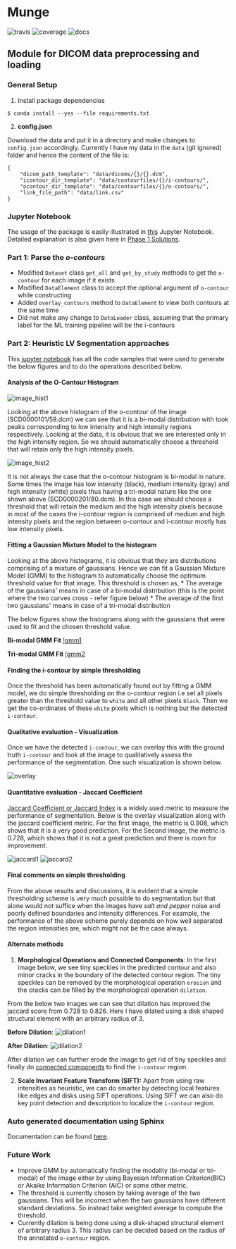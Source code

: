 # Munge
![travis](https://travis-ci.org/srivathsapv/dicom-munge.svg?branch=master)
![coverage](https://github.com/srivathsapv/dicom-munge/blob/master/coverage.svg)
![docs](https://readthedocs.org/projects/dicom-munge/badge/?version=latest)

## Module for DICOM data preprocessing and loading

### General Setup

1. Install package dependencies
```
$ conda install --yes --file requirements.txt
```

2. **config.json**

Download the data and put it in a directory and make changes to `config.json` accordingly. Currently I have my data in the `data`
(git ignored) folder and hence the content of the file is:

```
{
    "dicom_path_template": "data/dicoms/{}/{}.dcm",
    "icontour_dir_template": "data/contourfiles/{}/i-contours/",
    "ocontour_dir_template": "data/contourfiles/{}/o-contours/",
    "link_file_path": "data/link.csv"
}
```

### Jupyter Notebook

The usage of the package is easily illustrated in [this](https://github.com/srivathsapv/dicom-munge/blob/master/Usage.ipynb)
Jupyter Notebook. Detailed explanation is also given here in [Phase 1
Solutions](https://github.com/srivathsapv/dicom-munge/wiki/Phase-1-Answers).


### Part 1: Parse the _o-contours_

* Modified `Dataset` class `get_all` and `get_by_study` methods to get the `o-contour` for each image if it exists
* Modified `DataElement` class to accept the optional argument of `o-contour` while constructing
* Added `overlay_contours` method to `DataElement` to view both contours at the same time
* Did not make any change to `DataLoader` class, assuming that the primary label for the ML training pipeline will be the
i-contours

### Part 2: Heuristic LV Segmentation approaches

This [jupyter notebook](https://github.com/srivathsapv/dicom-munge/blob/master/Thresholding.ipynb) has all the code samples that
were used to generate the below figures and to do the operations described below.

#### Analysis of the O-Contour Histogram

![image_hist1](https://user-images.githubusercontent.com/1017519/36243640-87670886-11f0-11e8-9132-dd6abd6e07c3.png)

Looking at the above histogram of the o-contour of the image (SCD0000101/59.dcm) we can see that it is a bi-modal distribution
with took peaks corresponding to low intensity and high intensity regions respectively. Looking at the data, it is obvious that
we are interested only in the high intensity region. So we should automatically choose a threshold that will retain only the high
intensity pixels.

![image_hist2](https://user-images.githubusercontent.com/1017519/36243645-8b12e82e-11f0-11e8-8ecc-fa26a66b7bfa.png)

It is not always the case that the o-contour histogram is bi-modal in nature. Some times the image has low intensity (black),
medium intensity (gray) and high intensity (white) pixels thus having a tri-modal nature like the one shown above
(SCD0000201/80.dcm). In this case we should choose a threshold that will retain the medium and the high intensity pixels because
in most of the cases the i-contour region is comprised of medium and high intensity pixels and the region between o-contour and
i-contour mostly has low intensity pixels.

#### Fitting a Gaussian Mixture Model to the histogram

Looking at the above histograms, it is obvious that they are distributions comprising of a mixture of gaussians. Hence we can
fit a Gaussian Mixture Model (GMM) to the histogram to automatically choose the optimum threshold value for that image. This
threshold is chosen as,
    * The average of the gaussians' means in case of a bi-modal distribution (this is the point where the two curves cross -
      refer figure below)
    * The average of the first two gaussians' means in case of a tri-modal distribution

The below figures show the histograms along with the gaussians that were used to fit and the chosen threshold value.

**Bi-modal GMM Fit**
[!gmm1](https://user-images.githubusercontent.com/1017519/36243997-5f6dfeaa-11f2-11e8-81b5-689f0f61eac3.png)

**Tri-modal GMM Fit**
[!gmm2](https://user-images.githubusercontent.com/1017519/36244001-60a4a896-11f2-11e8-9e07-72eb9d4e0e3f.png)

#### Finding the i-contour by simple thresholding

Once the threshold has been automatically found out by fitting a GMM model, we do simple thresholding on the o-contour region i.e
set all pixels greater than the threshold value to `white` and all other pixels `black`. Then we get the co-ordinates
of these `white` pixels which is nothing but the detected `i-contour`.

#### Qualitative evaluation - Visualization

Once we have the detected `i-contour`, we can overlay this with the ground truth `i-contour` and look at the image to
qualitatively assess the performance of the segmentation. One such visualization is shown below.

![overlay](https://user-images.githubusercontent.com/1017519/36244323-c398cd46-11f3-11e8-922b-1d0ab7156384.png)

#### Quantitative evaluation - Jaccard Coefficient

[Jaccard Coefficient or Jaccard Index](https://en.wikipedia.org/wiki/Jaccard_index) is a widely used metric to measure the
performance of segmentation. Below is the overlay visualization along with the jaccard coefficient metric. For the first
image, the metric is 0.908, which shows that it is a very good prediction. For the Second image, the metric is 0.728, which
shows that it is not a great prediction and there is room for improvement.

![jaccard1](https://user-images.githubusercontent.com/1017519/36244692-44306bde-11f5-11e8-881c-f3702242334c.png)
![jaccard2](https://user-images.githubusercontent.com/1017519/36245170-d7cc3736-11f7-11e8-9bc2-9f0d0f0da7fc.png)

#### Final comments on simple thresholding

From the above results and discussions, it is evident that a simple thresholding scheme is very much possible to do
segmentation but that alone would not suffice when the images have _salt and pepper_ noise and poorly defined boundaries and
intensity differences. For example, the performance of the above scheme purely depends on how well separated the region
intensities are, which might not be the case always.

#### Alternate methods

1. **Morphological Operations and Connected Components**:
In the first image below, we see tiny speckles in the predicted contour and also minor cracks in the boundary of the detected
contour region. The tiny speckles can be removed by the morphological operation `erosion` and the cracks can be filled
by the morphological operation `dilation`.

From the below two images we can see that dilation has improved the jaccard score from 0.728 to 0.826. Here I have dilated
using a disk shaped structural element with an arbitrary radius of 3.

**Before Dilation**:
![dilation1](https://user-images.githubusercontent.com/1017519/36245170-d7cc3736-11f7-11e8-9bc2-9f0d0f0da7fc.png)

**After Dilation**:
![dilation2](https://user-images.githubusercontent.com/1017519/36245360-be1bef88-11f8-11e8-86f7-4fc5dbf57bce.png)

After dilation we can further erode the image to get rid of tiny speckles and finally do [connected
components](http://scikit-image.org/docs/dev/api/skimage.measure.html#skimage.measure.label) to find the `i-contour` region.

2. **Scale Invariant Feature Transform (SIFT):**
Apart from using raw intensities as heuristic, we can do smarter by detecting local features like edges and disks using SIFT
operations. Using SIFT we can also do key point detection and description to localize the `i-contour` region.

### Auto generated documentation using Sphinx
Documentation can be found [here](http://dicom-munge.readthedocs.io/en/latest/).

### Future Work
* Improve GMM by automatically finding the modality (bi-modal or tri-modal) of the image either by using Bayesian Information
Criterion(BIC) or Akaike Information Criterion (AIC) or some other metric.
* The threshold is currently chosen by taking average of the two gaussians. This will be incorrect when the two gaussians have
different standard deviations. So instead take weighted average to compute the threshold.
* Currently dilation is being done using a disk-shaped structural element of arbitrary radius 3. This radius can be decided
based on the radius of the annotated `o-contour` region.
